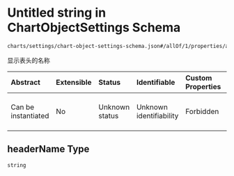 # Untitled string in ChartObjectSettings Schema

```txt
charts/settings/chart-object-settings-schema.json#/allOf/1/properties/addColumns/items/properties/headerName
```

显示表头的名称

| Abstract            | Extensible | Status         | Identifiable            | Custom Properties | Additional Properties | Access Restrictions | Defined In                                                                                                             |
| :------------------ | :--------- | :------------- | :---------------------- | :---------------- | :-------------------- | :------------------ | :--------------------------------------------------------------------------------------------------------------------- |
| Can be instantiated | No         | Unknown status | Unknown identifiability | Forbidden         | Allowed               | none                | [chart-object-settings-schema.json\*](../out/charts/settings/chart-object-settings-schema.json "open original schema") |

## headerName Type

`string`
